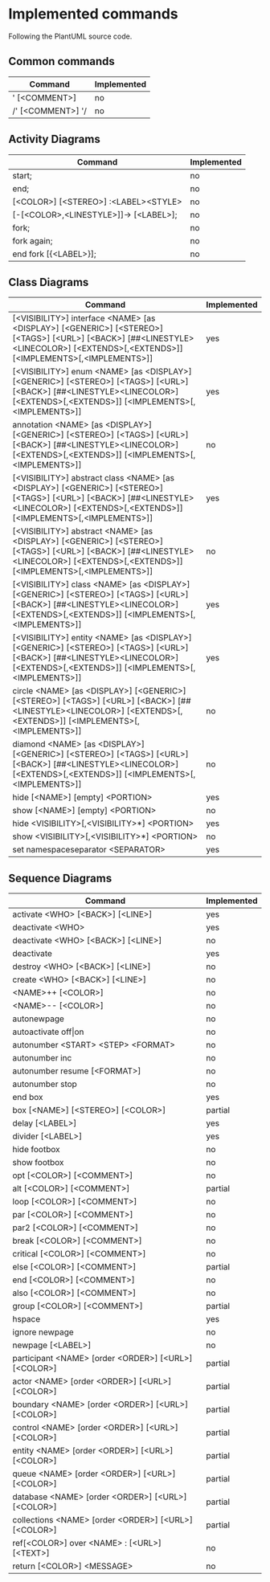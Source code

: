 # Implemented commands

Following the PlantUML source code.

## Common commands

| Command            | Implemented |
| ------------------ | ----------- |
| ' [\<COMMENT>]     | no          |
| /' [\<COMMENT>] '/ | no          |

## Activity Diagrams
| Command                                  | Implemented |
| ---------------------------------------- | ----------- |
| start;                                   | no          |
| end;                                     | no          |
| [\<COLOR>] [\<STEREO>] :\<LABEL>\<STYLE> | no          |
| [-[\<COLOR>,\<LINESTYLE>]]-> [\<LABEL>]; | no          |
| fork;                                    | no          |
| fork again;                              | no          |
| end fork [{\<LABEL>}];                   | no          |

## Class Diagrams
| Command                                                                                                                                                                                             | Implemented |
| --------------------------------------------------------------------------------------------------------------------------------------------------------------------------------------------------- | ----------- |
| [\<VISIBILITY>] interface \<NAME> [as \<DISPLAY>] [\<GENERIC>] [\<STEREO>] [\<TAGS>] [\<URL>] [\<BACK>] [##\<LINESTYLE>\<LINECOLOR>] [\<EXTENDS>[,\<EXTENDS>]] [\<IMPLEMENTS>[,\<IMPLEMENTS>]]      | yes         |
| [\<VISIBILITY>] enum \<NAME> [as \<DISPLAY>] [\<GENERIC>] [\<STEREO>] [\<TAGS>] [\<URL>] [\<BACK>] [##\<LINESTYLE>\<LINECOLOR>] [\<EXTENDS>[,\<EXTENDS>]] [\<IMPLEMENTS>[,\<IMPLEMENTS>]]           | yes         |
| annotation \<NAME> [as \<DISPLAY>] [\<GENERIC>] [\<STEREO>] [\<TAGS>]  [\<URL>] [\<BACK>] [##\<LINESTYLE>\<LINECOLOR>] [\<EXTENDS>[,\<EXTENDS>]] [\<IMPLEMENTS>[,\<IMPLEMENTS>]]                    | no          |
| [\<VISIBILITY>] abstract class \<NAME> [as \<DISPLAY>] [\<GENERIC>] [\<STEREO>] [\<TAGS>] [\<URL>] [\<BACK>] [##\<LINESTYLE>\<LINECOLOR>] [\<EXTENDS>[,\<EXTENDS>]] [\<IMPLEMENTS>[,\<IMPLEMENTS>]] | yes         |
| [\<VISIBILITY>] abstract \<NAME> [as \<DISPLAY>] [\<GENERIC>] [\<STEREO>] [\<TAGS>] [\<URL>] [\<BACK>] [##\<LINESTYLE>\<LINECOLOR>] [\<EXTENDS>[,\<EXTENDS>]] [\<IMPLEMENTS>[,\<IMPLEMENTS>]]       | no          |
| [\<VISIBILITY>] class \<NAME> [as \<DISPLAY>] [\<GENERIC>] [\<STEREO>] [\<TAGS>] [\<URL>] [\<BACK>] [##\<LINESTYLE>\<LINECOLOR>] [\<EXTENDS>[,\<EXTENDS>]] [\<IMPLEMENTS>[,\<IMPLEMENTS>]]          | yes         |
| [\<VISIBILITY>] entity \<NAME> [as \<DISPLAY>] [\<GENERIC>] [\<STEREO>] [\<TAGS>] [\<URL>] [\<BACK>] [##\<LINESTYLE>\<LINECOLOR>] [\<EXTENDS>[,\<EXTENDS>]] [\<IMPLEMENTS>[,\<IMPLEMENTS>]]         | yes         |
| circle \<NAME> [as \<DISPLAY>] [\<GENERIC>] [\<STEREO>] [\<TAGS>] [\<URL>] [\<BACK>] [##\<LINESTYLE>\<LINECOLOR>] [\<EXTENDS>[,\<EXTENDS>]] [\<IMPLEMENTS>[,\<IMPLEMENTS>]]                         | no          |
| diamond \<NAME> [as \<DISPLAY>] [\<GENERIC>] [\<STEREO>] [\<TAGS>] [\<URL>] [\<BACK>] [##\<LINESTYLE>\<LINECOLOR>] [\<EXTENDS>[,\<EXTENDS>]] [\<IMPLEMENTS>[,\<IMPLEMENTS>]]                        | no          |
| hide [\<NAME>] [empty] \<PORTION>                                                                                                                                                                   | yes         |
| show [\<NAME>] [empty] \<PORTION>                                                                                                                                                                   | no          |
| hide \<VISIBILITY>[,\<VISIBILITY>*] \<PORTION>                                                                                                                                                      | yes         |
| show \<VISIBILITY>[,\<VISIBILITY>*] \<PORTION>                                                                                                                                                      | no          |
| set namespaceseparator \<SEPARATOR>                                                                                                                                                                 | yes         |

## Sequence Diagrams

| Command                                                  | Implemented |
| -------------------------------------------------------- | ----------- |
| activate \<WHO> [\<BACK>] [\<LINE>]                      | yes         |
| deactivate \<WHO>                                        | yes         |
| deactivate \<WHO> [\<BACK>] [\<LINE>]                    | no          |
| deactivate                                               | yes         |
| destroy \<WHO> [\<BACK>] [\<LINE>]                       | no          |
| create \<WHO> [\<BACK>] [\<LINE>]                        | no          |
| \<NAME>++ [\<COLOR>]                                     | no          |
| \<NAME>-- [\<COLOR>]                                     | no          |
| autonewpage                                              | no          |
| autoactivate off\|on                                     | no          |
| autonumber \<START> \<STEP> \<FORMAT>                    | no          |
| autonumber inc                                           | no          |
| autonumber resume [\<FORMAT>]                            | no          |
| autonumber stop                                          | no          |
| end box                                                  | yes         |
| box [\<NAME>] [\<STEREO>] [\<COLOR>]                     | partial     |
| delay [\<LABEL>]                                         | yes         |
| divider [\<LABEL>]                                       | yes         |
| hide footbox                                             | no          |
| show footbox                                             | no          |
| opt [\<COLOR>] [\<COMMENT>]                              | no          |
| alt [\<COLOR>] [\<COMMENT>]                              | partial     |
| loop [\<COLOR>] [\<COMMENT>]                             | no          |
| par [\<COLOR>] [\<COMMENT>]                              | no          |
| par2 [\<COLOR>] [\<COMMENT>]                             | no          |
| break [\<COLOR>] [\<COMMENT>]                            | no          |
| critical [\<COLOR>] [\<COMMENT>]                         | no          |
| else [\<COLOR>] [\<COMMENT>]                             | partial     |
| end [\<COLOR>] [\<COMMENT>]                              | no          |
| also [\<COLOR>] [\<COMMENT>]                             | no          |
| group [\<COLOR>] [\<COMMENT>]                            | partial     |
| hspace                                                   | yes         |
| ignore newpage                                           | no          |
| newpage [\<LABEL>]                                       | no          |
| participant \<NAME> [order \<ORDER>] [\<URL>] [\<COLOR>] | partial     |
| actor \<NAME> [order \<ORDER>] [\<URL>] [\<COLOR>]       | partial     |
| boundary \<NAME> [order \<ORDER>] [\<URL>] [\<COLOR>]    | partial     |
| control \<NAME> [order \<ORDER>] [\<URL>] [\<COLOR>]     | partial     |
| entity \<NAME> [order \<ORDER>] [\<URL>] [\<COLOR>]      | partial     |
| queue \<NAME> [order \<ORDER>] [\<URL>] [\<COLOR>]       | partial     |
| database \<NAME> [order \<ORDER>] [\<URL>] [\<COLOR>]    | partial     |
| collections \<NAME> [order \<ORDER>] [\<URL>] [\<COLOR>] | partial     |
| ref[\<COLOR>] over \<NAME> : [\<URL>] [\<TEXT>]          | no          |
| return [\<COLOR>] \<MESSAGE>                             | no          |
